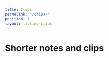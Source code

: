 ```yaml
---
title: Clips
permalink: "/clips/"
position: 1
layout: listing-clips
---
```


# Shorter notes and clips
